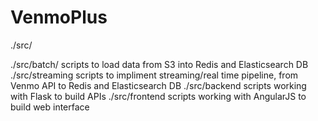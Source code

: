 # VenmoPlus

./src/

./src/batch/ scripts to load data from S3 into Redis and Elasticsearch DB
./src/streaming scripts to impliment streaming/real time pipeline, from Venmo API to Redis and Elasticsearch DB
./src/backend scripts working with Flask to build APIs
./src/frontend scripts working with AngularJS to build web interface

  
